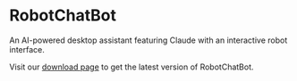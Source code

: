 # RobotChatBot

An AI-powered desktop assistant featuring Claude with an interactive robot interface.

Visit our [download page](index.html) to get the latest version of RobotChatBot.